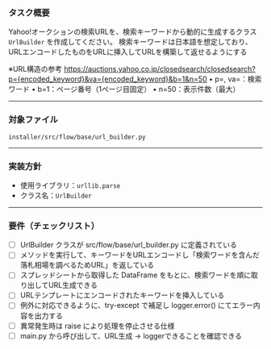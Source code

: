 ### タスク概要

Yahoo!オークションの検索URLを、検索キーワードから動的に生成するクラス `UrlBuilder` を作成してください。
検索キーワードは日本語を想定しており、URLエンコードしたものをURLに挿入してURLを構築して返せるようにする

※URL構造の参考
https://auctions.yahoo.co.jp/closedsearch/closedsearch?p={encoded_keyword}&va={encoded_keyword}&b=1&n=50
	•	p=, va=：検索ワード
	•	b=1：ページ番号（1ページ目固定）
	•	n=50：表示件数（最大）

---

### 対象ファイル
`installer/src/flow/base/url_builder.py`

---

### 実装方針

- 使用ライブラリ：`urllib.parse`
- クラス名：`UrlBuilder`

---

### 要件（チェックリスト）
- [ ] UrlBuilder クラスが src/flow/base/url_builder.py に定義されている
- [ ] メソッドを実行して、キーワードをURLエンコードし「検索ワードを含んだ落札相場を調べるためURL」を返している
- [ ] スプレッドシートから取得した DataFrame をもとに、検索ワードを順に取り出してURL生成できる
- [ ] URLテンプレートにエンコードされたキーワードを挿入している
- [ ] 例外に対応できるように、try-except で補足し logger.error() にてエラー内容を出力する
- [ ] 異常発生時は raise により処理を停止させる仕様
- [ ] main.py から呼び出して、URL生成 → loggerできることを確認できる
